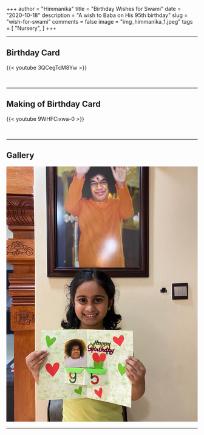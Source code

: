 +++
author = "Himmanika"
title = "Birthday Wishes for Swami"
date = "2020-10-18"
description = "A wish to Baba on His 95th birthday"
slug = "wish-for-swami"
comments = false
image = "img_himmanika_1.jpeg"
tags = [
    "Nursery",
]
+++

---

## Birthday Card

{{< youtube 3QCegTcM8Yw >}}

<br>

---

## Making of Birthday Card

{{< youtube 9WHFCixwa-0 >}}

<br>

---

## Gallery

![](img_himmanika_1.jpeg)

---
